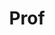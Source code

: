 ---
layout: person
given: Andy
family: Neely
department: Vice-Chancellor's Office
title: Prof
job_title: 'Pro-Vice-Chancellor  '
crsid: adn1000
image: /assets/uploads/Neely_Andy.jpeg
webpage: https://www.energy.cam.ac.uk/directory/adn1000%40cam.ac.uk
biography: Professor Andy Neely is Pro-Vice-Chancellor for Enterprise and Business
  Relations at the University of Cambridge and former Head of the Institute for Manufacturing
  (IfM). He is a Fellow of Sidney Sussex College and Director of the Centre for Digital
  Built Britain and Founding Director of the Cambridge Service Alliance. He is widely
  recognised for his work on the servitization of manufacturing, as well as his work
  on performance measurement and management.
---
